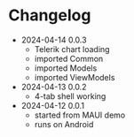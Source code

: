 # Changelog

- 2024-04-14 0.0.3
    - Telerik chart loading
    - imported Common
    - imported Models
    - imported ViewModels
- 2024-04-13 0.0.2
    - 4-tab shell working
- 2024-04-12 0.0.1
    - started from MAUI demo
    - runs on Android
